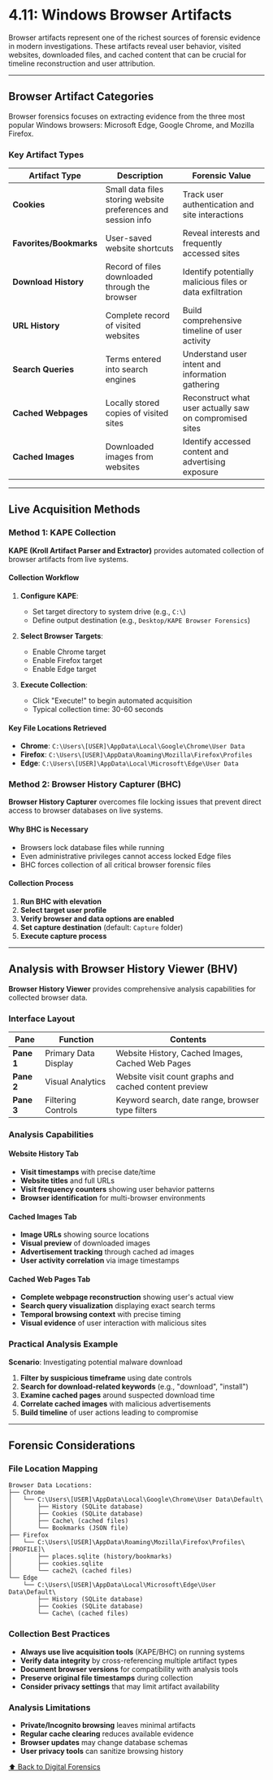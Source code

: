# 4.11: Windows Browser Artifacts

Browser artifacts represent one of the richest sources of forensic evidence in modern investigations. These artifacts reveal user behavior, visited websites, downloaded files, and cached content that can be crucial for timeline reconstruction and user attribution.

---

## Browser Artifact Categories

Browser forensics focuses on extracting evidence from the three most popular Windows browsers: Microsoft Edge, Google Chrome, and Mozilla Firefox.

### Key Artifact Types

| Artifact Type | Description | Forensic Value |
|---------------|-------------|----------------|
| **Cookies** | Small data files storing website preferences and session info | Track user authentication and site interactions |
| **Favorites/Bookmarks** | User-saved website shortcuts | Reveal interests and frequently accessed sites |
| **Download History** | Record of files downloaded through the browser | Identify potentially malicious files or data exfiltration |
| **URL History** | Complete record of visited websites | Build comprehensive timeline of user activity |
| **Search Queries** | Terms entered into search engines | Understand user intent and information gathering |
| **Cached Webpages** | Locally stored copies of visited sites | Reconstruct what user actually saw on compromised sites |
| **Cached Images** | Downloaded images from websites | Identify accessed content and advertising exposure |

---

## Live Acquisition Methods

### Method 1: KAPE Collection

**KAPE (Kroll Artifact Parser and Extractor)** provides automated collection of browser artifacts from live systems.

#### Collection Workflow
1. **Configure KAPE**:
   - Set target directory to system drive (e.g., `C:\`)
   - Define output destination (e.g., `Desktop/KAPE Browser Forensics`)

2. **Select Browser Targets**:
   - Enable Chrome target
   - Enable Firefox target  
   - Enable Edge target

3. **Execute Collection**:
   - Click "Execute!" to begin automated acquisition
   - Typical collection time: 30-60 seconds

#### Key File Locations Retrieved
- **Chrome**: `C:\Users\[USER]\AppData\Local\Google\Chrome\User Data`
- **Firefox**: `C:\Users\[USER]\AppData\Roaming\Mozilla\Firefox\Profiles`
- **Edge**: `C:\Users\[USER]\AppData\Local\Microsoft\Edge\User Data`

### Method 2: Browser History Capturer (BHC)

**Browser History Capturer** overcomes file locking issues that prevent direct access to browser databases on live systems.

#### Why BHC is Necessary
- Browsers lock database files while running
- Even administrative privileges cannot access locked Edge files
- BHC forces collection of all critical browser forensic files

#### Collection Process
1. **Run BHC with elevation**
2. **Select target user profile**
3. **Verify browser and data options are enabled**
4. **Set capture destination** (default: `Capture` folder)
5. **Execute capture process**

---

## Analysis with Browser History Viewer (BHV)

**Browser History Viewer** provides comprehensive analysis capabilities for collected browser data.

### Interface Layout

| Pane | Function | Contents |
|------|----------|----------|
| **Pane 1** | Primary Data Display | Website History, Cached Images, Cached Web Pages |
| **Pane 2** | Visual Analytics | Website visit count graphs and cached content preview |
| **Pane 3** | Filtering Controls | Keyword search, date range, browser type filters |

### Analysis Capabilities

#### Website History Tab
- **Visit timestamps** with precise date/time
- **Website titles** and full URLs
- **Visit frequency counters** showing user behavior patterns
- **Browser identification** for multi-browser environments

#### Cached Images Tab
- **Image URLs** showing source locations
- **Visual preview** of downloaded images
- **Advertisement tracking** through cached ad images
- **User activity correlation** via image timestamps

#### Cached Web Pages Tab
- **Complete webpage reconstruction** showing user's actual view
- **Search query visualization** displaying exact search terms
- **Temporal browsing context** with precise timing
- **Visual evidence** of user interaction with malicious sites

### Practical Analysis Example

**Scenario**: Investigating potential malware download

1. **Filter by suspicious timeframe** using date controls
2. **Search for download-related keywords** (e.g., "download", "install")
3. **Examine cached pages** around suspected download time
4. **Correlate cached images** with malicious advertisements
5. **Build timeline** of user actions leading to compromise

---

## Forensic Considerations

### File Location Mapping

```
Browser Data Locations:
├── Chrome
│   └── C:\Users\[USER]\AppData\Local\Google\Chrome\User Data\Default\
│       ├── History (SQLite database)
│       ├── Cookies (SQLite database)
│       ├── Cache\ (cached files)
│       └── Bookmarks (JSON file)
├── Firefox
│   └── C:\Users\[USER]\AppData\Roaming\Mozilla\Firefox\Profiles\[PROFILE]\
│       ├── places.sqlite (history/bookmarks)
│       ├── cookies.sqlite
│       └── cache2\ (cached files)
└── Edge
    └── C:\Users\[USER]\AppData\Local\Microsoft\Edge\User Data\Default\
        ├── History (SQLite database)
        ├── Cookies (SQLite database)
        └── Cache\ (cached files)
```

### Collection Best Practices

- **Always use live acquisition tools** (KAPE/BHC) on running systems
- **Verify data integrity** by cross-referencing multiple artifact types
- **Document browser versions** for compatibility with analysis tools
- **Preserve original file timestamps** during collection
- **Consider privacy settings** that may limit artifact availability

### Analysis Limitations

- **Private/Incognito browsing** leaves minimal artifacts
- **Regular cache clearing** reduces available evidence
- **Browser updates** may change database schemas
- **User privacy tools** can sanitize browsing history

[⬆️ Back to Digital Forensics](./README.md)
